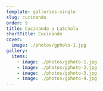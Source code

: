 ```yaml
---
template: galleries-single
slug: cucinando
order: 9
title: Cucinando a LaSchola
shortTitle: Cucinando
cover:
  image: ./photos/gphoto-1.jpg
gallery:
  items:
    - image: ./photos/gphoto-1.jpg
    - image: ./photos/gphoto-2.jpg
    - image: ./photos/gphoto-3.jpg
    - image: ./photos/gphoto-4.jpg
---
```

